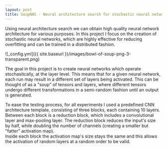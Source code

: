 ```yaml
---
layout: post
title: SoupNAS - Neural architecture search for stochastic neural networks
---
```


Using neural architecture search we can obtain high quality neural network architecture for various purposes. In this project I focus on the creation of stochastic neural networks, which are highly effective for reducing overfitting and can be trained in a distributed fashion. 

![_config.yml]({{ site.baseurl }}/images/bowl-of-soup-png-3-transparent.png)  

The goal in this project is to create neural networks which operate stochasitcally, at the layer level. This means that for a given neural network, each run may result in a different set of layers being activated. This can be thought of as a "soup" of tensors and layers, where different tensors undergo different transformations in a semi-random fashion until an output is generated.  
  
To ease the testing process, for all experiments I used a predefined CNN architecture template, consisting of three blocks, each containing 10 layers. Between each block is a reduction block, which includes a convolutional layer and max-pooling layer. The reduction block reduces the input's size by half, while doubling the number of channels (creating a smaller but "fatter" activation map).  
Inside each block the activation map's size stays the same and this allows the activation of random layers at a random order to be valid.  
